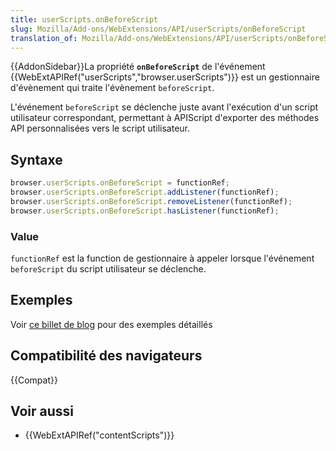```yaml
---
title: userScripts.onBeforeScript
slug: Mozilla/Add-ons/WebExtensions/API/userScripts/onBeforeScript
translation_of: Mozilla/Add-ons/WebExtensions/API/userScripts/onBeforeScript
---
```


{{AddonSidebar}}La propriété **`onBeforeScript`** de l'événement {{WebExtAPIRef("userScripts","browser.userScripts")}} est un gestionnaire d'évènement qui traite l'évènement `beforeScript`.

L'événement `beforeScript` se déclenche juste avant l'exécution d'un script utilisateur correspondant, permettant à APIScript d'exporter des méthodes API personnalisées vers le script utilisateur.

## Syntaxe

```js
browser.userScripts.onBeforeScript = functionRef;
browser.userScripts.onBeforeScript.addListener(functionRef);
browser.userScripts.onBeforeScript.removeListener(functionRef);
browser.userScripts.onBeforeScript.hasListener(functionRef);
```

### Value

`functionRef` est la function de gestionnaire à appeler lorsque l'événement `beforeScript` du script utilisateur se déclenche.

## Exemples

Voir [ce billet de blog](https://blog.mozilla.org/addons/2019/03/26/extensions-in-firefox-67/#userscripts) pour des exemples détaillés

## Compatibilité des navigateurs

{{Compat}}

## Voir aussi

- {{WebExtAPIRef("contentScripts")}}
